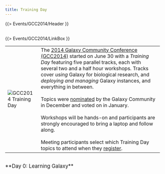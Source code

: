```yaml
---
title: Training Day
---
```

{{> Events/GCC2014/Header }}
<br /><br />



{{> Events/GCC2014/LinkBox }}

<table>
  <tr>
    <td style=" border: none;"> <img src="/src/images/logos/GCC2014TDLogoSmall.png" alt="GCC2014 Training Day"  /> </td>
    <td style=" border: none;"> The <a href='/src/events/gcc2014/index.md'>2014 Galaxy Community Conference (GCC2014)</a> started on June 30 with a <em>Training Day</em> featuring five parallel tracks, each with several two and a half hour workshops.  Tracks cover <em>using</em> Galaxy for biological research, and <em>deploying and managing</em> Galaxy instances, and everything in between.<br /><br />Topics were <a href='/src/events/gcc2014/training-day/index.md#nomination-voting-and-topic-selection'>nominated</a> by the Galaxy Community in December and voted on in January.  <br /><br />Workshops will be hands-on and participants are strongly encouraged to bring a laptop and follow along.<br /><br />Meeting participants select which Training Day topics to attend when they <a href='/src/events/gcc2014/training-day/Register/index.md'>register</a>. </td>
  </tr>
</table>


<div class='center'><br /><span style="font-size: larger;">**Day 0: Learning Galaxy**</span><br /></div>

